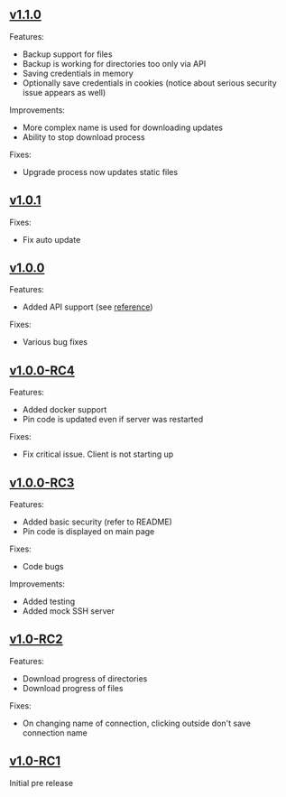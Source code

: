 ## [v1.1.0](#v110)
Features:
* Backup support for files
* Backup is working for directories too only via API
* Saving credentials in memory
* Optionally save credentials in cookies (notice about serious security issue appears as well)

Improvements:
* More complex name is used for downloading updates
* Ability to stop download process

Fixes:
* Upgrade process now updates static files

## [v1.0.1](#v101)
Fixes:
* Fix auto update

## [v1.0.0](#v100)
Features:
* Added API support (see [reference](https://github.com/anikitenko/mini-sftp-client/blob/master/API_REFERENCE.md))

Fixes:
* Various bug fixes

## [v1.0.0-RC4](#v100-rc4)
Features:
* Added docker support
* Pin code is updated even if server was restarted

Fixes:
* Fix critical issue. Client is not starting up

## [v1.0.0-RC3](#v100-rc3)
Features:
* Added basic security (refer to README)
* Pin code is displayed on main page

Fixes:
* Code bugs

Improvements:
* Added testing
* Added mock SSH server

## [v1.0-RC2](#v10-rc2)
Features:
* Download progress of directories
* Download progress of files

Fixes:
* On changing name of connection, clicking outside don't save connection name

## [v1.0-RC1](#v10-rc1)
Initial pre release
